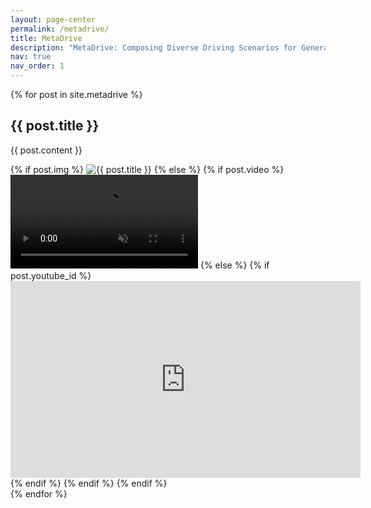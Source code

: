 ```yaml
---
layout: page-center
permalink: /metadrive/
title: MetaDrive
description: "MetaDrive: Composing Diverse Driving Scenarios for Generalizable Reinforcement Learning"
nav: true
nav_order: 1
---
```




<div class="metadrive">
  {% for post in site.metadrive %}
  <div class="container metadrive">
    <div class="text">
      <h2>{{ post.title }}</h2>
      <p>{{ post.content }}</p>
    </div>
    <div class="image">
      {% if post.img %}
        <img src="{{ post.img | relative_url }}" alt="{{ post.title }}" />
      {% else %}
        {% if post.video %}
        <video autoplay loop muted>
          <source src="{{ post.video | relative_url }}" type="video/mp4">
          Your browser does not support the video tag.
        </video>
        {% else %}
          {% if post.youtube_id %}
            <iframe width="560" height="315" src="https://www.youtube.com/embed/{{ post.youtube_id }}?autoplay=1&loop=1&mute=1&playlist={{ post.youtube_id }}" frameborder="0" allow="accelerometer; autoplay; clipboard-write; encrypted-media; gyroscope; picture-in-picture" allowfullscreen></iframe>
          {% endif %}
        {% endif %}
      {% endif %}
    </div>
  </div>
  {% endfor %}
</div>

